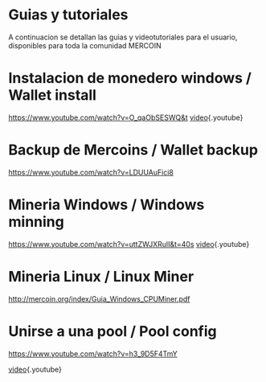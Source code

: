 <!-- TITLE: Guias Y Tutoriales -->
<!-- SUBTITLE: A quick summary of Guias Y Tutoriales -->

# Guias y tutoriales
A continuacion se detallan las guias y videotutoriales para el usuario, disponibles para toda la comunidad MERCOIN


# Instalacion de monedero windows / Wallet install
https://www.youtube.com/watch?v=O_qaObSESWQ&t
[video](https://www.youtube.com/watch?v=O_qaObSESWQ&t){.youtube}


# Backup de Mercoins / Wallet backup
https://www.youtube.com/watch?v=LDUUAuFici8


# Mineria Windows / Windows minning
https://www.youtube.com/watch?v=uttZWJXRulI&t=40s
[video](https://www.youtube.com/watch?v=uttZWJXRulI&t=40s){.youtube}


# Mineria Linux / Linux Miner
http://mercoin.org/index/Guia_Windows_CPUMiner.pdf

# Unirse a una pool / Pool config
https://www.youtube.com/watch?v=h3_9D5F4TmY

[video](https://www.youtube.com/watch?v=h3_9D5F4TmY){.youtube}
